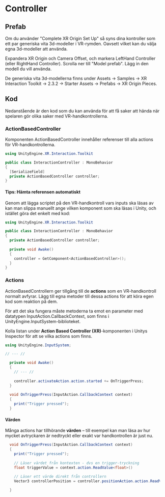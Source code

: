 # Controller

## Prefab

Om du använder "Complete XR Origin Set Up" så syns dina kontroller som ett par generiska vita 3d-modeller i VR-rymden. Oavsett vilket kan du välja egna 3d-modeller att använda.

Expandera XR Origin och Camera Offset, och markera LeftHand Controller (eller RightHand Controller). Scrolla ner till "Model prefab". Lägg in den modell du vill använda.

De generiska vita 3d-modellerna finns under Assets → Samples → XR Interaction Toolkit → 2.3.2 → Starter Assets → Prefabs → XR Origin Pieces.

## Kod

Nedanstående är den kod som du kan använda för att få saker att hända när spelaren gör olika saker med VR-handkontrollerna.

### ActionBasedController

Komponenten ActionBasedController innehåller referenser till alla actions för VR-handkontrollerna.

```csharp
using UnityEngine.XR.Interaction.Toolkit

public class InteractionController : MonoBehavior
{
  [SerializeField]
  private ActionBasedController controller;
}
```

#### Tips: Hämta referensen automatiskt

Genom att lägga scriptet på den VR-handkontroll vars inputs ska läsas av kan man slippa manuellt ange vilken komponent som ska läsas i Unity, och istället göra det enkelt med kod:

```csharp
using UnityEngine.XR.Interaction.Toolkit

public class InteractionController : MonoBehavior
{
  private ActionBasedController controller;
  
  private void Awake()
  {
    controller = GetComponent<ActionBasedController>();
  }
}
```

### Actions

ActionBasedControllern ger tillgång till de **actions** som en VR-handkontroll normalt avfyrar. Lägg till egna metoder till dessa actions för att köra egen kod som reaktion på dem.

För att det ska fungera måste metoderna ta emot en parameter med datatypen InputAction.CallbackContext, som finns i UnityEngine.InputSystem-biblioteket.

Kolla listan under **Action Based Controller (XR)**-komponenten i Unitys Inspector för att se vilka actions som finns.

```csharp
using UnityEngine.InputSystem;

// --- //

  private void Awake()
  {
    // --- //
    
    controller.activateAction.action.started += OnTriggerPress;
  }
  
  void OnTriggerPress(InputAction.CallbackContext context)
  {
    print("Trigger pressed");
  }
```

#### Värden

Många actions har tillhörande **värden** – till exempel kan man läsa av hur mycket avtryckaren är nedtryckt eller exakt var handkontrollen är just nu.

```csharp
  void OnTriggerPress(InputAction.CallbackContext context)
  {
    print("Trigger pressed");
    
    // Läser värdet från kontexten - dvs en trigger-tryckning
    float triggerValue = context.action.ReadValue<float>()
    
    // Läser ett värde direkt från controllern
    Vector3 controllerPosition = controller.positionAction.action.ReadValue<Vector3>();    

  }
```
